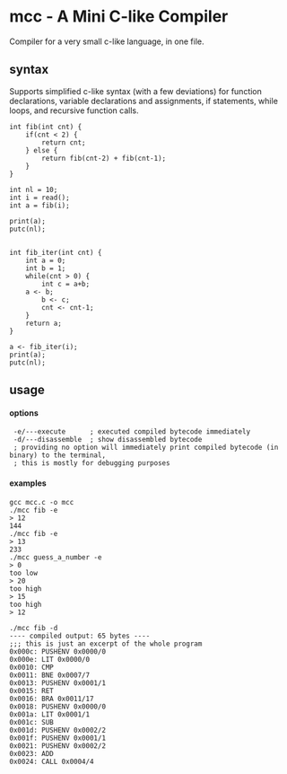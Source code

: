 
# mcc - A Mini C-like Compiler

Compiler for a very small c-like language, in one file.

## syntax
Supports simplified c-like syntax (with a few deviations) for function declarations, variable declarations and assignments, if statements, while loops, and recursive function calls.
```
int fib(int cnt) {
    if(cnt < 2) {
        return cnt;
    } else {
        return fib(cnt-2) + fib(cnt-1);
    }
}

int nl = 10;
int i = read();
int a = fib(i);

print(a);
putc(nl);


int fib_iter(int cnt) {
    int a = 0;
    int b = 1;
    while(cnt > 0) {
        int c = a+b;
	a <- b;
        b <- c;
        cnt <- cnt-1;
    }
    return a;
}

a <- fib_iter(i);
print(a);
putc(nl);
```

## usage
#### options
```
 -e/---execute      ; executed compiled bytecode immediately
 -d/---disassemble  ; show disassembled bytecode
 ; providing no option will immediately print compiled bytecode (in binary) to the terminal,
 ; this is mostly for debugging purposes
```
#### examples
```
gcc mcc.c -o mcc
./mcc fib -e    
> 12   
144
./mcc fib -e  
> 13
233
./mcc guess_a_number -e
> 0
too low
> 20
too high
> 15
too high
> 12
  
./mcc fib -d
---- compiled output: 65 bytes ----
;;; this is just an excerpt of the whole program
0x000c: PUSHENV 0x0000/0
0x000e: LIT 0x0000/0
0x0010: CMP
0x0011: BNE 0x0007/7
0x0013: PUSHENV 0x0001/1
0x0015: RET
0x0016: BRA 0x0011/17
0x0018: PUSHENV 0x0000/0
0x001a: LIT 0x0001/1
0x001c: SUB
0x001d: PUSHENV 0x0002/2
0x001f: PUSHENV 0x0001/1
0x0021: PUSHENV 0x0002/2
0x0023: ADD
0x0024: CALL 0x0004/4
```